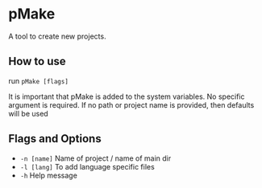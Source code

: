 # pMake

A tool to create new projects.  

## How to use  

run `pMake [flags]`  

It is important that pMake is added to the system variables. 
No specific argument is required. If no path or project name is provided, then defaults will be used

## Flags and Options

* `-n [name]` Name of project / name of main dir
* `-l [lang]` To add language specific files
* `-h` Help message